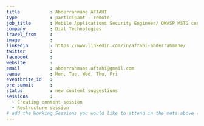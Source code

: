 ```yaml
---
title           : Abderrahmane AFTAHI
type            : participant - remote
job_title       : Mobile Applications Security Engineer/ OWASP MSTG contributor
company         : Dial Technologies
travel_from     :
image           : 
linkedin        : https://www.linkedin.com/in/aftahi-abderrahmane/
twitter         :
facebook        :
website         :
email           : abderrahmane.aftahi@gmail.com
venue           : Mon, Tue, Wed, Thu, Fri                  
eventbrite_id   :
pre-summit      :
status          : new content suggestions
sessions        :
  - Creating content session
  - Restructure session
# add the Working Sessions you would like to attend in the meta above (use the session's title) e.g. sessions (one per line): -Security Playbooks Diagrams -Hackathon Daily Sessions
---
```


<!-- put more details about participant here -->
